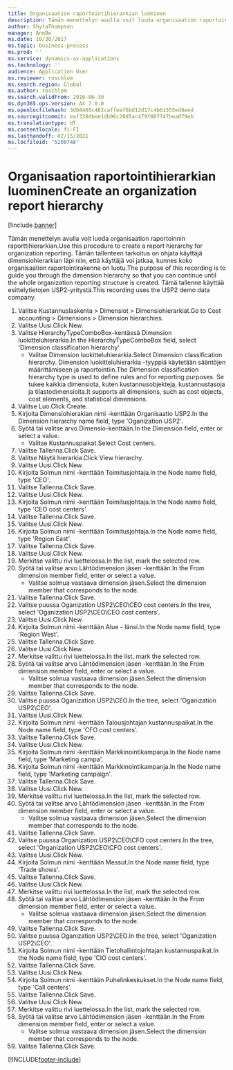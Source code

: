 ```yaml
---
title: Organisaation raportointihierarkian luominen
description: Tämän menettelyn avulla voit luoda organisaation raportoinnin raporttihierarkian.
author: ShylaThompson
manager: AnnBe
ms.date: 10/30/2017
ms.topic: business-process
ms.prod: ''
ms.service: dynamics-ax-applications
ms.technology: ''
audience: Application User
ms.reviewer: roschlom
ms.search.region: Global
ms.author: roschlom
ms.search.validFrom: 2016-06-30
ms.dyn365.ops.version: AX 7.0.0
ms.openlocfilehash: 3db8465c462caffeaf6bd12d17c4b61355ed8eed
ms.sourcegitcommit: eaf330dbee1db96c20d5ac479f007747bea079eb
ms.translationtype: HT
ms.contentlocale: fi-FI
ms.lasthandoff: 02/15/2021
ms.locfileid: "5208748"
---
```

# <a name="create-an-organization-report-hierarchy"></a><span data-ttu-id="098da-103">Organisaation raportointihierarkian luominen</span><span class="sxs-lookup"><span data-stu-id="098da-103">Create an organization report hierarchy</span></span>

[!include [banner](../../includes/banner.md)]

<span data-ttu-id="098da-104">Tämän menettelyn avulla voit luoda organisaation raportoinnin raporttihierarkian.</span><span class="sxs-lookup"><span data-stu-id="098da-104">Use this procedure to create a report hierarchy for organization reporting.</span></span> <span data-ttu-id="098da-105">Tämän tallenteen tarkoitus on ohjata käyttäjä dimensiohierarkian läpi niin, että käyttäjä voi jatkaa, kunnes koko organisaation raportointirakenne on luotu.</span><span class="sxs-lookup"><span data-stu-id="098da-105">The purpose of this recording is to guide you through the dimension hierarchy so that you can continue until the whole organization reporting structure is created.</span></span> <span data-ttu-id="098da-106">Tämä tallenne käyttää esittelytietojen USP2-yritystä.</span><span class="sxs-lookup"><span data-stu-id="098da-106">This recording uses the USP2 demo data company.</span></span>

1. <span data-ttu-id="098da-107">Valitse Kustannuslaskenta > Dimensiot > Dimensiohierarkiat.</span><span class="sxs-lookup"><span data-stu-id="098da-107">Go to Cost accounting > Dimensions > Dimension hierarchies.</span></span>
2. <span data-ttu-id="098da-108">Valitse Uusi.</span><span class="sxs-lookup"><span data-stu-id="098da-108">Click New.</span></span>
3. <span data-ttu-id="098da-109">Valitse HierarchyTypeComboBox-kentässä Dimension luokitteluhierarkia.</span><span class="sxs-lookup"><span data-stu-id="098da-109">In the HierarchyTypeComboBox field, select 'Dimension classification hierarchy'.</span></span>
    * <span data-ttu-id="098da-110">Valitse Dimension luokitteluhierarkia.</span><span class="sxs-lookup"><span data-stu-id="098da-110">Select Dimension classification hierarchy.</span></span> <span data-ttu-id="098da-111">Dimension luokitteluhierarkia -tyyppiä käytetään sääntöjen määrittämiseen ja raportointiin.</span><span class="sxs-lookup"><span data-stu-id="098da-111">The Dimension classification hierarchy type is used to define rules and for reporting purposes.</span></span> <span data-ttu-id="098da-112">Se tukee kaikkia dimensiota, kuten kustannusobjekteja, kustannustasoja ja tilastodimensioita.</span><span class="sxs-lookup"><span data-stu-id="098da-112">It supports all dimensions, such as cost objects, cost elements, and statistical dimensions.</span></span>  
4. <span data-ttu-id="098da-113">Valitse Luo.</span><span class="sxs-lookup"><span data-stu-id="098da-113">Click Create.</span></span>
5. <span data-ttu-id="098da-114">Kirjoita Dimensiohierakian nimi -kenttään Organisaatio USP2.</span><span class="sxs-lookup"><span data-stu-id="098da-114">In the Dimension hierarchy name field, type 'Oganization USP2'.</span></span>
6. <span data-ttu-id="098da-115">Syötä tai valitse arvo Dimensio-kenttään.</span><span class="sxs-lookup"><span data-stu-id="098da-115">In the Dimension field, enter or select a value.</span></span>
    * <span data-ttu-id="098da-116">Valitse Kustannuspaikat.</span><span class="sxs-lookup"><span data-stu-id="098da-116">Select Cost centers.</span></span>  
7. <span data-ttu-id="098da-117">Valitse Tallenna.</span><span class="sxs-lookup"><span data-stu-id="098da-117">Click Save.</span></span>
8. <span data-ttu-id="098da-118">Valitse Näytä hierarkia.</span><span class="sxs-lookup"><span data-stu-id="098da-118">Click View hierarchy.</span></span>
9. <span data-ttu-id="098da-119">Valitse Uusi.</span><span class="sxs-lookup"><span data-stu-id="098da-119">Click New.</span></span>
10. <span data-ttu-id="098da-120">Kirjoita Solmun nimi -kenttään Toimitusjohtaja.</span><span class="sxs-lookup"><span data-stu-id="098da-120">In the Node name field, type 'CEO'.</span></span>
11. <span data-ttu-id="098da-121">Valitse Tallenna.</span><span class="sxs-lookup"><span data-stu-id="098da-121">Click Save.</span></span>
12. <span data-ttu-id="098da-122">Valitse Uusi.</span><span class="sxs-lookup"><span data-stu-id="098da-122">Click New.</span></span>
13. <span data-ttu-id="098da-123">Kirjoita Solmun nimi -kenttään Toimitusjohtaja.</span><span class="sxs-lookup"><span data-stu-id="098da-123">In the Node name field, type 'CEO cost centers'.</span></span>
14. <span data-ttu-id="098da-124">Valitse Tallenna.</span><span class="sxs-lookup"><span data-stu-id="098da-124">Click Save.</span></span>
15. <span data-ttu-id="098da-125">Valitse Uusi.</span><span class="sxs-lookup"><span data-stu-id="098da-125">Click New.</span></span>
16. <span data-ttu-id="098da-126">Kirjoita Solmun nimi -kenttään Toimitusjohtaja.</span><span class="sxs-lookup"><span data-stu-id="098da-126">In the Node name field, type 'Region East'.</span></span>
17. <span data-ttu-id="098da-127">Valitse Tallenna.</span><span class="sxs-lookup"><span data-stu-id="098da-127">Click Save.</span></span>
18. <span data-ttu-id="098da-128">Valitse Uusi.</span><span class="sxs-lookup"><span data-stu-id="098da-128">Click New.</span></span>
19. <span data-ttu-id="098da-129">Merkitse valittu rivi luettelossa.</span><span class="sxs-lookup"><span data-stu-id="098da-129">In the list, mark the selected row.</span></span>
20. <span data-ttu-id="098da-130">Syötä tai valitse arvo Lähtödimension jäsen -kenttään.</span><span class="sxs-lookup"><span data-stu-id="098da-130">In the From dimension member field, enter or select a value.</span></span>
    * <span data-ttu-id="098da-131">Valitse solmua vastaava dimension jäsen.</span><span class="sxs-lookup"><span data-stu-id="098da-131">Select the dimension member that corresponds to the node.</span></span>  
21. <span data-ttu-id="098da-132">Valitse Tallenna.</span><span class="sxs-lookup"><span data-stu-id="098da-132">Click Save.</span></span>
22. <span data-ttu-id="098da-133">Valitse puussa Oganization USP2\CEO\CEO cost centers.</span><span class="sxs-lookup"><span data-stu-id="098da-133">In the tree, select 'Oganization USP2\CEO\CEO cost centers'.</span></span>
23. <span data-ttu-id="098da-134">Valitse Uusi.</span><span class="sxs-lookup"><span data-stu-id="098da-134">Click New.</span></span>
24. <span data-ttu-id="098da-135">Kirjoita Solmun nimi -kenttään Alue - länsi.</span><span class="sxs-lookup"><span data-stu-id="098da-135">In the Node name field, type 'Region West'.</span></span>
25. <span data-ttu-id="098da-136">Valitse Tallenna.</span><span class="sxs-lookup"><span data-stu-id="098da-136">Click Save.</span></span>
26. <span data-ttu-id="098da-137">Valitse Uusi.</span><span class="sxs-lookup"><span data-stu-id="098da-137">Click New.</span></span>
27. <span data-ttu-id="098da-138">Merkitse valittu rivi luettelossa.</span><span class="sxs-lookup"><span data-stu-id="098da-138">In the list, mark the selected row.</span></span>
28. <span data-ttu-id="098da-139">Syötä tai valitse arvo Lähtödimension jäsen -kenttään.</span><span class="sxs-lookup"><span data-stu-id="098da-139">In the From dimension member field, enter or select a value.</span></span>
    * <span data-ttu-id="098da-140">Valitse solmua vastaava dimension jäsen.</span><span class="sxs-lookup"><span data-stu-id="098da-140">Select the dimension member that corresponds to the node.</span></span>  
29. <span data-ttu-id="098da-141">Valitse Tallenna.</span><span class="sxs-lookup"><span data-stu-id="098da-141">Click Save.</span></span>
30. <span data-ttu-id="098da-142">Valitse puussa Oganization USP2\CEO.</span><span class="sxs-lookup"><span data-stu-id="098da-142">In the tree, select 'Oganization USP2\CEO'.</span></span>
31. <span data-ttu-id="098da-143">Valitse Uusi.</span><span class="sxs-lookup"><span data-stu-id="098da-143">Click New.</span></span>
32. <span data-ttu-id="098da-144">Kirjoita Solmun nimi -kenttään Talousjohtajan kustannuspaikat.</span><span class="sxs-lookup"><span data-stu-id="098da-144">In the Node name field, type 'CFO cost centers'.</span></span>
33. <span data-ttu-id="098da-145">Valitse Tallenna.</span><span class="sxs-lookup"><span data-stu-id="098da-145">Click Save.</span></span>
34. <span data-ttu-id="098da-146">Valitse Uusi.</span><span class="sxs-lookup"><span data-stu-id="098da-146">Click New.</span></span>
35. <span data-ttu-id="098da-147">Kirjoita Solmun nimi -kenttään Markkinointikampanja.</span><span class="sxs-lookup"><span data-stu-id="098da-147">In the Node name field, type 'Marketing campa'.</span></span>
36. <span data-ttu-id="098da-148">Kirjoita Solmun nimi -kenttään Markkinointikampanja.</span><span class="sxs-lookup"><span data-stu-id="098da-148">In the Node name field, type 'Marketing campaign'.</span></span>
37. <span data-ttu-id="098da-149">Valitse Tallenna.</span><span class="sxs-lookup"><span data-stu-id="098da-149">Click Save.</span></span>
38. <span data-ttu-id="098da-150">Valitse Uusi.</span><span class="sxs-lookup"><span data-stu-id="098da-150">Click New.</span></span>
39. <span data-ttu-id="098da-151">Merkitse valittu rivi luettelossa.</span><span class="sxs-lookup"><span data-stu-id="098da-151">In the list, mark the selected row.</span></span>
40. <span data-ttu-id="098da-152">Syötä tai valitse arvo Lähtödimension jäsen -kenttään.</span><span class="sxs-lookup"><span data-stu-id="098da-152">In the From dimension member field, enter or select a value.</span></span>
    * <span data-ttu-id="098da-153">Valitse solmua vastaava dimension jäsen.</span><span class="sxs-lookup"><span data-stu-id="098da-153">Select the dimension member that corresponds to the node.</span></span>  
41. <span data-ttu-id="098da-154">Valitse Tallenna.</span><span class="sxs-lookup"><span data-stu-id="098da-154">Click Save.</span></span>
42. <span data-ttu-id="098da-155">Valitse puussa Organization USP2\CEO\CFO cost centers.</span><span class="sxs-lookup"><span data-stu-id="098da-155">In the tree, select 'Organization USP2\CEO\CFO cost centers'.</span></span>
43. <span data-ttu-id="098da-156">Valitse Uusi.</span><span class="sxs-lookup"><span data-stu-id="098da-156">Click New.</span></span>
44. <span data-ttu-id="098da-157">Kirjoita Solmun nimi -kenttään Messut.</span><span class="sxs-lookup"><span data-stu-id="098da-157">In the Node name field, type 'Trade shows'.</span></span>
45. <span data-ttu-id="098da-158">Valitse Tallenna.</span><span class="sxs-lookup"><span data-stu-id="098da-158">Click Save.</span></span>
46. <span data-ttu-id="098da-159">Valitse Uusi.</span><span class="sxs-lookup"><span data-stu-id="098da-159">Click New.</span></span>
47. <span data-ttu-id="098da-160">Merkitse valittu rivi luettelossa.</span><span class="sxs-lookup"><span data-stu-id="098da-160">In the list, mark the selected row.</span></span>
48. <span data-ttu-id="098da-161">Syötä tai valitse arvo Lähtödimension jäsen -kenttään.</span><span class="sxs-lookup"><span data-stu-id="098da-161">In the From dimension member field, enter or select a value.</span></span>
    * <span data-ttu-id="098da-162">Valitse solmua vastaava dimension jäsen.</span><span class="sxs-lookup"><span data-stu-id="098da-162">Select the dimension member that corresponds to the node.</span></span>  
49. <span data-ttu-id="098da-163">Valitse Tallenna.</span><span class="sxs-lookup"><span data-stu-id="098da-163">Click Save.</span></span>
50. <span data-ttu-id="098da-164">Valitse puussa Oganization USP2\CEO.</span><span class="sxs-lookup"><span data-stu-id="098da-164">In the tree, select 'Oganization USP2\CEO'.</span></span>
51. <span data-ttu-id="098da-165">Kirjoita Solmun nimi -kenttään Tietohallintojohtajan kustannuspaikat.</span><span class="sxs-lookup"><span data-stu-id="098da-165">In the Node name field, type 'CIO cost centers'.</span></span>
52. <span data-ttu-id="098da-166">Valitse Tallenna.</span><span class="sxs-lookup"><span data-stu-id="098da-166">Click Save.</span></span>
53. <span data-ttu-id="098da-167">Valitse Uusi.</span><span class="sxs-lookup"><span data-stu-id="098da-167">Click New.</span></span>
54. <span data-ttu-id="098da-168">Kirjoita Solmun nimi -kenttään Puhelinkeskukset.</span><span class="sxs-lookup"><span data-stu-id="098da-168">In the Node name field, type 'Call centers'.</span></span>
55. <span data-ttu-id="098da-169">Valitse Tallenna.</span><span class="sxs-lookup"><span data-stu-id="098da-169">Click Save.</span></span>
56. <span data-ttu-id="098da-170">Valitse Uusi.</span><span class="sxs-lookup"><span data-stu-id="098da-170">Click New.</span></span>
57. <span data-ttu-id="098da-171">Merkitse valittu rivi luettelossa.</span><span class="sxs-lookup"><span data-stu-id="098da-171">In the list, mark the selected row.</span></span>
58. <span data-ttu-id="098da-172">Syötä tai valitse arvo Lähtödimension jäsen -kenttään.</span><span class="sxs-lookup"><span data-stu-id="098da-172">In the From dimension member field, enter or select a value.</span></span>
    * <span data-ttu-id="098da-173">Valitse solmua vastaava dimension jäsen.</span><span class="sxs-lookup"><span data-stu-id="098da-173">Select the dimension member that corresponds to the node.</span></span>  
59. <span data-ttu-id="098da-174">Valitse Tallenna.</span><span class="sxs-lookup"><span data-stu-id="098da-174">Click Save.</span></span>



[!INCLUDE[footer-include](../../../includes/footer-banner.md)]